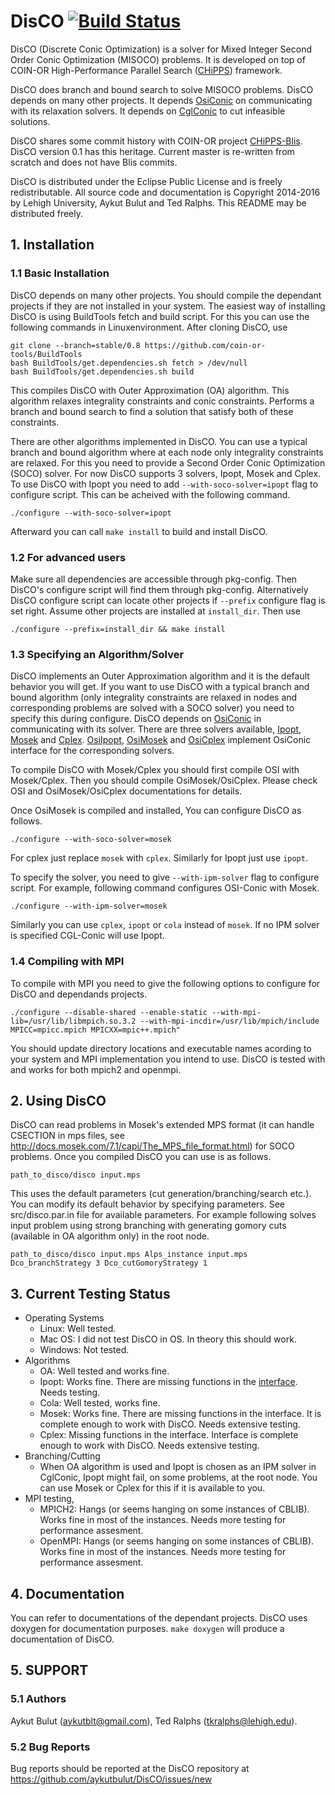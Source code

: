 # DisCO [![Build Status](https://travis-ci.org/aykutbulut/DisCO.svg?branch=master)](https://travis-ci.org/aykutbulut/DisCO)

DisCO (Discrete Conic Optimization) is a solver for Mixed Integer Second Order
Conic Optimization (MISOCO) problems. It is developed on top of COIN-OR
High-Performance Parallel Search ([CHiPPS][8]) framework.

DisCO does branch and bound search to solve MISOCO problems. DisCO depends on
many other projects. It depends [OsiConic][1] on communicating with its
relaxation solvers. It depends on [CglConic][9] to cut infeasible solutions.

DisCO shares some commit history with COIN-OR project [CHiPPS-Blis][8]. DisCO
version 0.1 has this heritage. Current master is re-written from scratch and
does not have Blis commits.

DisCO is distributed under the Eclipse Public License and is
freely redistributable. All source code and documentation is Copyright
2014-2016 by Lehigh University, Aykut Bulut and Ted Ralphs. This
README may be distributed freely.

## 1. Installation ##

### 1.1 Basic Installation ###

DisCO depends on many other projects. You should compile the dependant projects
if they are not installed in your system. The easiest way of installing DisCO
is using BuildTools fetch and build script. For this you can use the following
commands in Linuxenvironment. After cloning DisCO, use

```shell
git clone --branch=stable/0.8 https://github.com/coin-or-tools/BuildTools
bash BuildTools/get.dependencies.sh fetch > /dev/null
bash BuildTools/get.dependencies.sh build
```

This compiles DisCO with Outer Approximation (OA) algorithm. This algorithm
relaxes integrality constraints and conic constraints. Performs a branch and
bound search to find a solution that satisfy both of these constraints.

There are other algorithms implemented in DisCO. You can use a typical branch
and bound algorithm where at each node only integrality constraints are
relaxed. For this you need to provide a Second Order Conic Optimization (SOCO)
solver. For now DisCO supports 3 solvers, Ipopt, Mosek and Cplex. To use DisCO
with Ipopt you need to add ```--with-soco-solver=ipopt``` flag to configure
script. This can be acheived with the following command.
```shell
./configure --with-soco-solver=ipopt
```

Afterward you can call ```make install``` to build and install DisCO.

### 1.2 For advanced users ###

Make sure all dependencies are accessible through pkg-config. Then DisCO's
configure script will find them through pkg-config. Alternatively DisCO
configure script can locate other projects if ```--prefix``` configure flag is
set right. Assume other projects are installed at ```install_dir```. Then use

```shell
./configure --prefix=install_dir && make install
```

### 1.3 Specifying an Algorithm/Solver ###

DisCO implements an Outer Approximation algorithm and it is the default
behavior you will get. If you want to use DisCO with a typical branch and bound
algorithm (only integrality constraints are relaxed in nodes and corresponding
problems are solved with a SOCO solver) you need to specify this during
configure. DisCO depends on [OsiConic][1] in communicating with its
solver. There are three solvers available, [Ipopt][2], [Mosek][3] and
[Cplex][4]. [OsiIpopt][5], [OsiMosek][6] and [OsiCplex][7] implement OsiConic
interface for the corresponding solvers.

To compile DisCO with Mosek/Cplex you should first compile OSI with
Mosek/Cplex. Then you should compile OsiMosek/OsiCplex. Please check OSI and
OsiMosek/OsiCplex documentations for details.

Once OsiMosek is compiled and installed, You can configure DisCO as follows.

```shell
./configure --with-soco-solver=mosek
```

For cplex just replace ```mosek``` with ```cplex```. Similarly for Ipopt just
use ```ipopt```.

To specify the solver, you need to give ```--with-ipm-solver``` flag to
configure script. For example, following command configures OSI-Conic with
Mosek.

```shell
./configure --with-ipm-solver=mosek
```

Similarly you can use ```cplex```, ```ipopt``` or ```cola``` instead of
```mosek```. If no IPM solver is specified CGL-Conic will use Ipopt.


### 1.4 Compiling with MPI ###

To compile with MPI you need to give the following options to configure
for DisCO and dependands projects.

```shell
./configure --disable-shared --enable-static --with-mpi-lib=/usr/lib/libmpich.so.3.2 --with-mpi-incdir=/usr/lib/mpich/include MPICC=mpicc.mpich MPICXX=mpic++.mpich"
```

You should update directory locations and executable names acording to your
system and MPI implementation you intend to use. DisCO is tested with and works for
both mpich2 and openmpi.

## 2. Using DisCO ##

DisCO can read problems in Mosek's extended MPS format (it can handle CSECTION
in mps files, see http://docs.mosek.com/7.1/capi/The_MPS_file_format.html) for
SOCO problems. Once you compiled DisCO you can use is as follows.

```shell
path_to_disco/disco input.mps
```

This uses the default parameters (cut generation/branching/search etc.). You
can modify its default behavior by specifying parameters. See src/disco.par.in
file for available parameters. For example following solves input problem using
strong branching with generating gomory cuts (available in OA algorithm only)
in the root node.

```shell
path_to_disco/disco input.mps Alps_instance input.mps Dco_branchStrategy 3 Dco_cutGomoryStrategy 1
```

## 3. Current Testing Status ##

  * Operating Systems
    - Linux: Well tested.
    - Mac OS: I did not test DisCO in OS. In theory this should work.
    - Windows: Not tested.
  * Algorithms
    - OA: Well tested and works fine.
    - Ipopt: Works fine. There are missing functions in the [interface][2]. Needs
      testing.
    - Cola: Well tested, works fine.
    - Mosek: Works fine. There are missing functions in the interface. It is
      complete enough to work with DisCO. Needs extensive testing.
    - Cplex: Missing functions in the interface. Interface is complete enough
      to work with DisCO. Needs extensive testing.
  * Branching/Cutting
    - When OA algorithm is used and Ipopt is chosen as an IPM solver in
      CglConic, Ipopt might fail, on some problems, at the root node. You can
      use Mosek or Cplex for this if it is available to you.
  * MPI testing,
    - MPICH2: Hangs (or seems hanging on some instances of CBLIB). Works fine
      in most of the instances. Needs more testing for performance assesment.
    - OpenMPI: Hangs (or seems hanging on some instances of CBLIB). Works fine
      in most of the instances. Needs more testing for performance assesment.

## 4. Documentation ##

You can refer to documentations of the dependant projects. DisCO uses doxygen
for documentation purposes. ```make doxygen``` will produce a documentation
of DisCO.

## 5. SUPPORT ##

### 5.1 Authors ###

Aykut Bulut (aykutblt@gmail.com), Ted Ralphs (tkralphs@lehigh.edu).

### 5.2 Bug Reports ###

Bug reports should be reported at the DisCO repository at
https://github.com/aykutbulut/DisCO/issues/new

[1]: https://github.com/aykutbulut/OSI-CONIC
[2]: https://projects.coin-or.org/Ipopt
[3]: https://mosek.com/
[4]: https://www-01.ibm.com/software/commerce/optimization/cplex-optimizer/
[5]: https://github.com/aykutbulut/OsiIpopt
[6]: https://github.com/aykutbulut/OSI-MOSEK
[7]: https://github.com/aykutbulut/OsiCplex
[8]: https://projects.coin-or.org/CHiPPS
[9]: https://github.com/aykutbulut/CGL-CONIC
